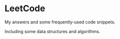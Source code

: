 # LeetCode
My answers and some frequently-used code snippets.

Including some data structures and algorithms.
